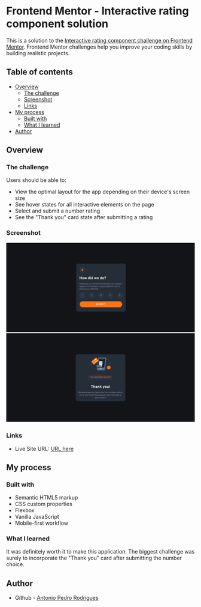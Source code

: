 # Frontend Mentor - Interactive rating component solution

This is a solution to the [Interactive rating component challenge on Frontend Mentor](https://www.frontendmentor.io/challenges/interactive-rating-component-koxpeBUmI). Frontend Mentor challenges help you improve your coding skills by building realistic projects. 

## Table of contents

- [Overview](#overview)
  - [The challenge](#the-challenge)
  - [Screenshot](#screenshot)
  - [Links](#links)
- [My process](#my-process)
  - [Built with](#built-with)
  - [What I learned](#what-i-learned)
- [Author](#author)


## Overview

### The challenge

Users should be able to:

- View the optimal layout for the app depending on their device's screen size
- See hover states for all interactive elements on the page
- Select and submit a number rating
- See the "Thank you" card state after submitting a rating

### Screenshot

![Website Screenshot](images/landing.png)
![Website Screenshot](images/result.png)

### Links

- Live Site URL: [URL here](https://antoniopedro04.github.io/Interactive-Rating-Component/)

## My process

### Built with

- Semantic HTML5 markup
- CSS custom properties
- Flexbox
- Vanilla JavaScript
- Mobile-first workflow

### What I learned

 It was definitely worth it to make this application. The biggest challenge was surely to incorporate the "Thank you" card after submitting the number choice.


## Author

- Github - [Antonio Pedro Rodrigues](https://github.com/AntonioPedro04)

